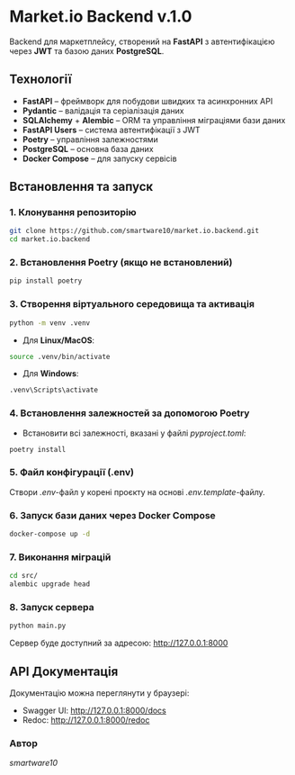 # Market.io Backend v.1.0

Backend для маркетплейсу, створений на **FastAPI** з автентифікацією через **JWT** та базою даних **PostgreSQL**.

## Технології

- **FastAPI** – фреймворк для побудови швидких та асинхронних API
- **Pydantic** – валідація та серіалізація даних
- **SQLAlchemy** + **Alembic** – ORM та управління міграціями бази даних
- **FastAPI Users** – система автентифікації з JWT
- **Poetry** – управління залежностями
- **PostgreSQL** – основна база даних
- **Docker Compose** – для запуску сервісів

## Встановлення та запуск

### 1. Клонування репозиторію

```bash
git clone https://github.com/smartware10/market.io.backend.git
cd market.io.backend
```

### 2. Встановлення Poetry (якщо не встановлений)

```bash
pip install poetry
```

### 3. Створення віртуального середовища та активація

```bash
python -m venv .venv
```

- Для **Linux/MacOS**:
```bash
source .venv/bin/activate
```

- Для **Windows**:
```bash
.venv\Scripts\activate
```

### 4. Встановлення залежностей за допомогою Poetry

- Встановити всі залежності, вказані у файлі *pyproject.toml*:
```bash
poetry install
```

### 5. Файл конфігурації (.env)
Створи *.env*-файл у корені проєкту на основі *.env.template*-файлу.

### 6. Запуск бази даних через Docker Compose

```bash
docker-compose up -d
```

### 7. Виконання міграцій

```bash
cd src/
alembic upgrade head
```

### 8. Запуск сервера

```bash
python main.py
```

Сервер буде доступний за адресою:
http://127.0.0.1:8000


## API Документація
Документацію можна переглянути у браузері:

- Swagger UI: http://127.0.0.1:8000/docs
- Redoc: http://127.0.0.1:8000/redoc


### Автор
*smartware10*
